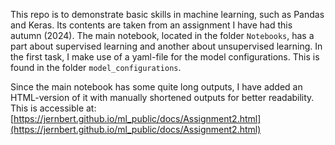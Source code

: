 This repo is to demonstrate basic skills in machine learning, such as Pandas and Keras. Its contents are taken from an assignment I have had this autumn (2024). The main notebook, located in the folder `Notebooks`, has a part about supervised learning and another about unsupervised learning. In the first task, I make use of a yaml-file for the model configurations. This is found in the folder `model_configurations`. 

Since the main notebook has some quite long outputs, I have added an HTML-version of it with manually shortened outputs for better readability. This is accessible at: [https://jernbert.github.io/ml_public/docs/Assignment2.html](https://jernbert.github.io/ml_public/docs/Assignment2.html)
